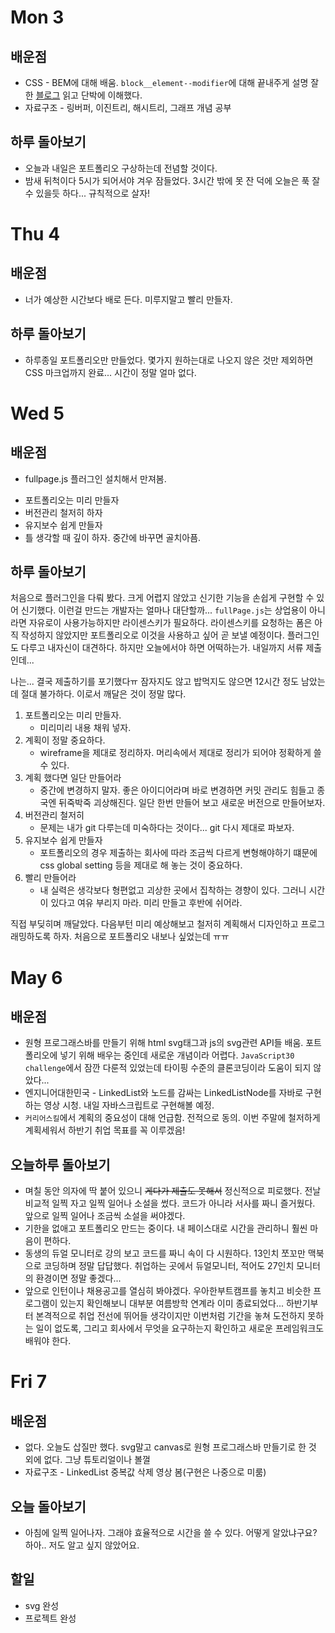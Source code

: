 # Mon 3

## 배운점

- CSS - BEM에 대해 배움. `block__element--modifier`에 대해 끝내주게 설명 잘한 [블로그](https://nykim.work/15) 읽고 단박에 이해했다.
- 자료구조 - 링버퍼, 이진트리, 해시트리, 그래프 개념 공부

## 하루 돌아보기

- 오늘과 내일은 포트폴리오 구상하는데 전념할 것이다.
- 밤새 뒤척이다 5시가 되어서야 겨우 잠들었다. 3시간 밖에 못 잔 덕에 오늘은 푹 잘 수 있을듯 하다... 규칙적으로 살자!

# Thu 4

## 배운점

- 너가 예상한 시간보다 배로 든다. 미루지말고 빨리 만들자.

## 하루 돌아보기

- 하루종일 포트폴리오만 만들었다. 몇가지 원하는대로 나오지 않은 것만 제외하면 CSS 마크업까지 완료... 시간이 정말 얼마 없다.

# Wed 5

## 배운점

- fullpage.js 플러그인 설치해서 만져봄.

* 포트폴리오는 미리 만들자
* 버전관리 철저히 하자
* 유지보수 쉽게 만들자
* 틀 생각할 때 깊이 하자. 중간에 바꾸면 골치아픔.

## 하루 돌아보기

처음으로 플러그인을 다뤄 봤다. 크게 어렵지 않았고 신기한 기능을 손쉽게 구현할 수 있어 신기했다. 이런걸 만드는 개발자는 얼마나 대단할까... `fullPage.js`는 상업용이 아니라면 자유로이 사용가능하지만 라이센스키가 필요하다. 라이센스키를 요청하는 폼은 아직 작성하지 않았지만 포트폴리오로 이것을 사용하고 싶어 곧 보낼 예정이다. 플러그인도 다루고 내자신이 대견하다. 하지만 오늘에서야 하면 어떡하는가. 내일까지 서류 제출인데...

나는... 결국 제출하기를 포기했다ㅠ 잠자지도 않고 밥먹지도 않으면 12시간 정도 남았는데 절대 불가하다. 이로서 깨달은 것이 정말 많다.

1. 포트폴리오는 미리 만들자.
   - 미리미리 내용 채워 넣자.
2. 계획이 정말 중요하다.
   - wireframe을 제대로 정리하자. 머리속에서 제대로 정리가 되어야 정확하게 쓸 수 있다.
3. 계획 했다면 일단 만들어라
   - 중간에 변경하지 말자. 좋은 아이디어라며 바로 변경하면 커밋 관리도 힘들고 종국엔 뒤죽박죽 괴상해진다. 일단 한번 만들어 보고 새로운 버전으로 만들어보자.
4. 버전관리 철저히
   - 문제는 내가 git 다루는데 미숙하다는 것이다... git 다시 제대로 파보자.
5. 유지보수 쉽게 만들자
   - 포트폴리오의 경우 제출하는 회사에 따라 조금씩 다르게 변형해야하기 떄문에 css global setting 등을 제대로 해 놓는 것이 중요하다.
6. 빨리 만들어라
   - 내 실력은 생각보다 형편없고 괴상한 곳에서 집착하는 경향이 있다. 그러니 시간이 있다고 여유 부리지 마라. 미리 만들고 후반에 쉬어라.

직접 부딪히며 깨달았다. 다음부턴 미리 예상해보고 철저히 계획해서 디자인하고 프로그래밍하도록 하자. 처음으로 포트폴리오 내보나 싶었는데 ㅠㅠ

# May 6

## 배운점

- 원형 프로그래스바를 만들기 위해 html svg태그과 js의 svg관련 API들 배움. 포트폴리오에 넣기 위해 배우는 중인데 새로운 개념이라 어렵다. `JavaScript30 challenge`에서 잠깐 다룬적 있었는데 타이핑 수준의 클론코딩이라 도움이 되지 않았다...
- 엔지니어대한민국 - LinkedList와 노드를 감싸는 LinkedListNode를 자바로 구현하는 영상 시청. 내일 자바스크립트로 구현해볼 예정.
- `커리어스킬`에서 계획의 중요성이 대해 언급함. 전적으로 동의. 이번 주말에 철저하게 계획세워서 하반기 취업 목표를 꼭 이루겠음!

## 오늘하루 돌아보기

- 며칠 동안 의자에 딱 붙어 있으니 ~~게다가 제출도 못해서~~ 정신적으로 피로했다. 전날 비교적 일찍 자고 일찍 일어나 소설을 썼다. 코드가 아니라 서사를 짜니 즐거웠다. 앞으로 일찍 일어나 조금씩 소설을 써야겠다.
- 기한을 없애고 포트폴리오 만드는 중이다. 내 페이스대로 시간을 관리하니 훨씬 마음이 편하다.
- 동생의 듀얼 모니터로 강의 보고 코드를 짜니 속이 다 시원하다. 13인치 쪼꼬만 맥북으로 코딩하며 정말 답답했다. 취업하는 곳에서 듀얼모니터, 적어도 27인치 모니터의 환경이면 정말 좋겠다...
- 앞으로 인턴이나 채용공고를 열심히 봐야겠다. 우아한부트캠프를 놓치고 비슷한 프로그램이 있는지 확인해보니 대부분 여름방학 연계라 이미 종료되었다... 하반기부터 본격적으로 취업 전선에 뛰어들 생각이지만 이번처럼 기간을 놓쳐 도전하지 못하는 일이 없도록, 그리고 회사에서 무엇을 요구하는지 확인하고 새로운 프레임워크도 배워야 한다.

# Fri 7

## 배운점

- 없다. 오늘도 삽질만 했다. svg말고 canvas로 원형 프로그래스바 만들기로 한 것 외에 없다. 그냥 튜토리얼이나 볼껄
- 자료구조 - LinkedList 중복값 삭제 영상 봄(구현은 나중으로 미룸)

## 오늘 돌아보기

- 아침에 일찍 일어나자. 그래야 효율적으로 시간을 쓸 수 있다. 어떻게 알았냐구요? 하아.. 저도 알고 싶지 않았어요.

## 할일

- svg 완성
- 프로젝트 완성
